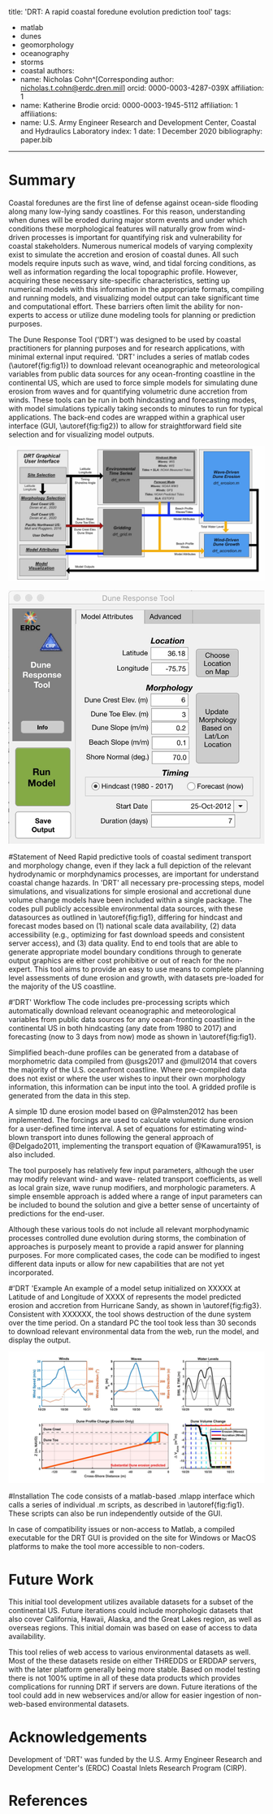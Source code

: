title: 'DRT: A rapid coastal foredune evolution prediction tool'
tags:
  - matlab
  - dunes
  - geomorphology
  - oceanography
  - storms
  - coastal
authors:
  - name: Nicholas Cohn^[Corresponding author: nicholas.t.cohn@erdc.dren.mil]
    orcid: 0000-0003-4287-039X
    affiliation: 1
  - name: Katherine Brodie
    orcid: 0000-0003-1945-5112
    affiliation: 1
affiliations:
 - name: U.S. Army Engineer Research and Development Center, Coastal and Hydraulics Laboratory
   index: 1
date: 1 December 2020
bibliography: paper.bib

---

# Summary

Coastal foredunes are the first line of defense against ocean-side flooding along many low-lying sandy coastlines. For this reason,
understanding when dunes will be eroded during major storm events and under which conditions these morphological
features will naturally grow from wind-driven processes is important for quantifying risk and vulnerability for coastal stakeholders. Numerous numerical models of varying complexity exist to simulate the accretion and erosion of coastal dunes. All such models require inputs such as wave, wind, and tidal forcing conditions, as well as information regarding the local topographic profile. However, acquiring these necessary site-specific characteristics, setting up numerical models with this information in the appropriate formats,
compiling and running models, and visualizing model output can take significant time and computational effort. These
barriers often limit the ability for non-experts to access or utilize dune modeling tools for planning or prediction purposes.

The Dune Response Tool ('DRT') was designed to be used by coastal practitioners for planning purposes and
for research applications, with minimal external input required. 'DRT' includes a series of matlab codes (\autoref{fig:fig1}) to download
relevant oceanographic and meteorological variables from public data sources for any ocean-fronting coastline in the continental US, which are used to force simple models for simulating dune erosion from
waves and for quantifying volumetric dune accretion from winds. These tools can be run in both hindcasting and forecasting modes, with
model simulations typically taking seconds to minutes to run for typical applications. The back-end codes are wrapped within
a graphical user interface (GUI, \autoref{fig:fig2}) to allow for straightforward field site selection and for visualizing model outputs.

![__*DRT*__ code workflow showing connections between the graphical user interface, functions to download and process environmental data, gridding functions, model simulations, and visualization.\label{fig:fig1}](DRT_Workflow.jpg)

![Screengrab of the DRT graphical user interface.\label{fig:fig2}](DRT_GUI.jpg)

#Statement of Need
Rapid predictive tools of coastal sediment transport and morphology change, even if they lack a full depiction of the relevant
hydrodynamic or morphdynamics processes, are important for understand coastal change hazards. In 'DRT' all
necessary pre-processing steps, model simulations, and visualizations for simple erosional and accretional dune volume change models have been included within a single package.
The codes pull publicly accessible environmental data sources, with these datasources as outlined in \autoref{fig:fig1}, differing for hindcast
and forecast modes based on (1) national scale data availability, (2) data accessibility (e.g., optimizing for fast download speeds and consistent server access),
and (3) data quality. End to end tools that are able to generate appropriate model boundary conditions through to generate output graphics are either cost prohibitive or out of
reach for the non-expert. This tool aims to provide an easy to use means to complete planning level assessments of dune erosion and growth, with datasets pre-loaded for the majority of the US coastline.


#'DRT' Workflow
The code includes pre-processing scripts which automatically download relevant oceanographic and meteorological variables from public data sources for
any ocean-fronting coastline in the continental US in both hindcasting (any date from 1980 to 2017) and
forecasting (now to 3 days from now) mode as shown in \autoref{fig:fig1}.

Simplified beach-dune profiles can be generated from a database of morphometric data compiled from @usgs2017 and @mull2014 that covers the majority of the U.S. oceanfront coastline. Where pre-compiled data does not exist or where the user wishes to input their own morphology information, this information can be input into the tool. A gridded profile is generated from the data in this step.

A simple 1D dune erosion model based on @Palmsten2012 has been implemented. The forcings are used to calculate volumetric dune erosion for a user-defined time interval. A set of equations for estimating wind-blown transport into dunes following the general approach of @Delgado2011, implementing the transport equation of @Kawamura1951, is also included.

The tool purposely has relatively few input parameters, although the user may modify relevant wind- and wave- related transport coefficients, as well as local grain size, wave runup modifiers, and morphologic parameters. A simple ensemble approach is added where a range of input parameters can be included to bound the solution and give a better sense of uncertainty of predictions for the end-user.

Although these various tools do not include all relevant morphodynamic processes controlled dune evolution during storms, the combination of approaches is purposely meant to provide a rapid answer for planning purposes. For more complicated cases, the code can be modified to ingest different data inputs or allow for new capabilities that are not yet incorporated.


#'DRT 'Example
An example of a model setup initialized on XXXXX at Latitude of and Longitude of XXXX of represents the model predicted erosion and accretion from Hurricane Sandy, as shown in \autoref{fig:fig3}. Consistent with XXXXXX, the tool shows destruction of the dune system over the time period. On a standard PC the tool took less than 30 seconds to download relevant environmental data from the web, run the model, and display the output.



![Example model hindcast model output for Hurricane Sandy for a site in New Jersey, USA.\label{fig:fig3}](DRT_Example.jpg)


#Installation
The code consists of a matlab-based .mlapp interface which calls a series of individual .m scripts, as described in \autoref{fig:fig1}. These scripts can also be run independently outside of the GUI.

In case of compatibility issues or non-access to Matlab, a compiled executable for the DRT GUI is provided on the site for Windows or MacOS platforms to make the tool more accessible to non-coders.


# Future Work
This initial tool development utilizes available datasets for a subset of the continental US. Future iterations could include morphologic datasets that also cover California, Hawaii, Alaska, and the Great Lakes region, as well as overseas regions. This initial domain was based on ease of access to data availability.

This tool relies of web access to various environmental datasets as well. Most of the these datasets reside on either THREDDS or ERDDAP servers, with the later platform generally being more stable. Based on model testing there is not 100% uptime in all of these data products which provides complications for running DRT if servers are down. Future iterations of the tool could add in new webservices and/or allow for easier ingestion of non-web-based environmental datasets.

# Acknowledgements
Development of 'DRT' was funded by the U.S. Army Engineer Research and Development Center's (ERDC) Coastal Inlets Research Program (CIRP).


# References
